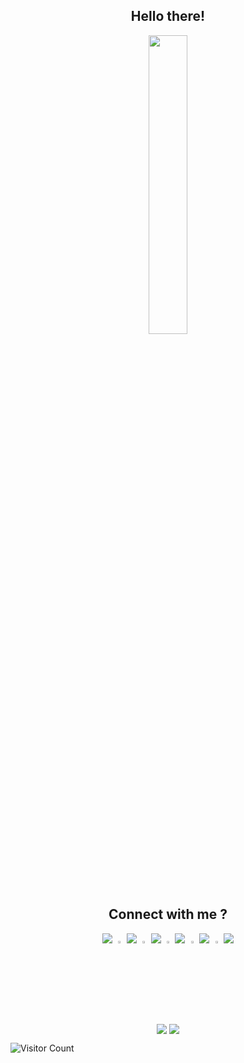 <h2 align="center">
  Hello there!<br> </h2>
<p align="center">
<img width="35%" src="https://user-images.githubusercontent.com/48352577/112359947-d1d2dc80-8cf7-11eb-99b7-269e154947a5.gif" >
</p>

 <h2 align="center">Connect with me ?</h2>
 <p align="center">
  <img src="https://github.com/sig5/sig5.github.io/blob/main/x.png?raw=true">       <img src="https://github.com/sig5/sig5.github.io/blob/main/github.png?raw=true" href="https://www.instagram.com/the_sloppy_sloth/" width="3%"> 
  <img src="https://github.com/sig5/sig5.github.io/blob/main/x.png?raw=true">    
 <img src="https://github.com/sig5/sig5.github.io/blob/main/instagram.png?raw=true" href="https://www.instagram.com/the_sloppy_sloth/" style=“margin-right: 20px;” width="3%"> <img src="https://github.com/sig5/sig5.github.io/blob/main/x.png?raw=true">   
 <img src="https://github.com/sig5/sig5.github.io/blob/main/facebook.png?raw=true" href="https://www.instagram.com/the_sloppy_sloth/" width="3%"> <img src="https://github.com/sig5/sig5.github.io/blob/main/x.png?raw=true">       
  <img src="https://github.com/sig5/sig5.github.io/blob/main/linkedin.png?raw=true" href="https://www.instagram.com/the_sloppy_sloth/" width="3%"> <img src="https://github.com/sig5/sig5.github.io/blob/main/x.png?raw=true">       
  <img src="https://github.com/sig5/sig5.github.io/blob/main/spotify.png?raw=true" href="https://www.instagram.com/the_sloppy_sloth/" width="3%"> <img src="https://github.com/sig5/sig5.github.io/blob/main/x.png?raw=true">        
  </p>
  
  
  
 <p align="center">
  <img align="center" src="https://github-readme-stats.vercel.app/api/top-langs/?username=sig5&exclude_repo=mood-synth" /> 
 <img align="center" src="https://github-readme-stats.vercel.app/api?username=sig5&count_private=true&show_icons=true" /><br>
  </p>

![Visitor Count](https://profile-counter.glitch.me/sig5/count.svg)
